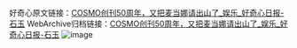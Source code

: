 好奇心原文链接：[COSMO创刊50周年，又把麦当娜请出山了_娱乐_好奇心日报-石玉](https://www.qdaily.com/articles/8168.html)
WebArchive归档链接：[COSMO创刊50周年，又把麦当娜请出山了_娱乐_好奇心日报-石玉](http://web.archive.org/web/20190623152222/https://www.qdaily.com/articles/8168.html)
![image](http://ww3.sinaimg.cn/large/007d5XDply1g3vayk6chaj30u05951hp)